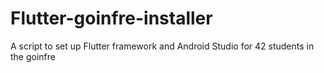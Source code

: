 # Flutter-goinfre-installer
A script to set up Flutter framework and Android Studio for 42 students in the goinfre
